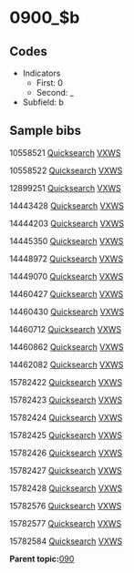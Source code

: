 # 0900\_$b

## Codes

-   Indicators
    -   First: 0
    -   Second: \_
-   Subfield: b

## Sample bibs

10558521 [Quicksearch](https://search.library.yale.edu/catalog/10558521) [VXWS](http://prodorbis.library.yale.edu:7014/vxws/GetHoldingsService?bibId=10558521)

10558522 [Quicksearch](https://search.library.yale.edu/catalog/10558522) [VXWS](http://prodorbis.library.yale.edu:7014/vxws/GetHoldingsService?bibId=10558522)

12899251 [Quicksearch](https://search.library.yale.edu/catalog/12899251) [VXWS](http://prodorbis.library.yale.edu:7014/vxws/GetHoldingsService?bibId=12899251)

14443428 [Quicksearch](https://search.library.yale.edu/catalog/14443428) [VXWS](http://prodorbis.library.yale.edu:7014/vxws/GetHoldingsService?bibId=14443428)

14444203 [Quicksearch](https://search.library.yale.edu/catalog/14444203) [VXWS](http://prodorbis.library.yale.edu:7014/vxws/GetHoldingsService?bibId=14444203)

14445350 [Quicksearch](https://search.library.yale.edu/catalog/14445350) [VXWS](http://prodorbis.library.yale.edu:7014/vxws/GetHoldingsService?bibId=14445350)

14448972 [Quicksearch](https://search.library.yale.edu/catalog/14448972) [VXWS](http://prodorbis.library.yale.edu:7014/vxws/GetHoldingsService?bibId=14448972)

14449070 [Quicksearch](https://search.library.yale.edu/catalog/14449070) [VXWS](http://prodorbis.library.yale.edu:7014/vxws/GetHoldingsService?bibId=14449070)

14460427 [Quicksearch](https://search.library.yale.edu/catalog/14460427) [VXWS](http://prodorbis.library.yale.edu:7014/vxws/GetHoldingsService?bibId=14460427)

14460430 [Quicksearch](https://search.library.yale.edu/catalog/14460430) [VXWS](http://prodorbis.library.yale.edu:7014/vxws/GetHoldingsService?bibId=14460430)

14460712 [Quicksearch](https://search.library.yale.edu/catalog/14460712) [VXWS](http://prodorbis.library.yale.edu:7014/vxws/GetHoldingsService?bibId=14460712)

14460862 [Quicksearch](https://search.library.yale.edu/catalog/14460862) [VXWS](http://prodorbis.library.yale.edu:7014/vxws/GetHoldingsService?bibId=14460862)

14462082 [Quicksearch](https://search.library.yale.edu/catalog/14462082) [VXWS](http://prodorbis.library.yale.edu:7014/vxws/GetHoldingsService?bibId=14462082)

15782422 [Quicksearch](https://search.library.yale.edu/catalog/15782422) [VXWS](http://prodorbis.library.yale.edu:7014/vxws/GetHoldingsService?bibId=15782422)

15782423 [Quicksearch](https://search.library.yale.edu/catalog/15782423) [VXWS](http://prodorbis.library.yale.edu:7014/vxws/GetHoldingsService?bibId=15782423)

15782424 [Quicksearch](https://search.library.yale.edu/catalog/15782424) [VXWS](http://prodorbis.library.yale.edu:7014/vxws/GetHoldingsService?bibId=15782424)

15782425 [Quicksearch](https://search.library.yale.edu/catalog/15782425) [VXWS](http://prodorbis.library.yale.edu:7014/vxws/GetHoldingsService?bibId=15782425)

15782426 [Quicksearch](https://search.library.yale.edu/catalog/15782426) [VXWS](http://prodorbis.library.yale.edu:7014/vxws/GetHoldingsService?bibId=15782426)

15782427 [Quicksearch](https://search.library.yale.edu/catalog/15782427) [VXWS](http://prodorbis.library.yale.edu:7014/vxws/GetHoldingsService?bibId=15782427)

15782428 [Quicksearch](https://search.library.yale.edu/catalog/15782428) [VXWS](http://prodorbis.library.yale.edu:7014/vxws/GetHoldingsService?bibId=15782428)

15782576 [Quicksearch](https://search.library.yale.edu/catalog/15782576) [VXWS](http://prodorbis.library.yale.edu:7014/vxws/GetHoldingsService?bibId=15782576)

15782577 [Quicksearch](https://search.library.yale.edu/catalog/15782577) [VXWS](http://prodorbis.library.yale.edu:7014/vxws/GetHoldingsService?bibId=15782577)

15782584 [Quicksearch](https://search.library.yale.edu/catalog/15782584) [VXWS](http://prodorbis.library.yale.edu:7014/vxws/GetHoldingsService?bibId=15782584)

**Parent topic:**[090](../../tags/090/090.md)

